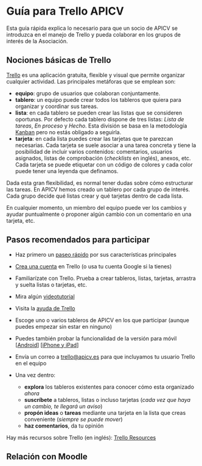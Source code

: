 # Guía para Trello APICV

Esta guía rápida explica lo necesario para que un socio de APICV se introduzca
en el manejo de Trello y pueda colaborar en los grupos de interés de la
Asociación.

## Nociones básicas de Trello

[Trello](https://trello.com) es una aplicación gratuita, flexible y visual que
permite organizar cualquier actividad. Las principales metáforas que se emplean
son:

* **equipo**: grupo de usuarios que colaboran conjuntamente.
* **tablero**: un equipo puede crear todos los tableros que quiera para organizar y
 coordinar sus tareas.
* **lista**: en cada tablero se pueden crear las listas que se consideren oportunas.
 Por defecto cada tablero dispone de tres listas: *Lista de tareas*, *En
proceso* y *Hecho*. Esta división se basa en la metodología
[Kanban](https://es.wikipedia.org/wiki/Kanban) pero no estás obligado a
seguirla.
* **tarjeta**: en cada lista puedes crear las tarjetas que te parezcan necesarias.
 Cada tarjeta se suele asociar a una tarea concreta y tiene la posibilidad de
incluir varios contenidos: comentarios, usuarios asignados, listas de
comprobación (*checklists* en inglés), anexos, etc. Cada tarjeta se puede
etiquetar con un código de colores y cada color puede tener una leyenda que
definamos.

Dada esta gran flexibilidad, es normal tener dudas sobre cómo estructurar las
tareas. En APICV hemos creado un tablero por cada grupo de interés. Cada grupo
decide qué listas crear y qué tarjetas dentro de cada lista.

En cualquier momento, un miembro del equipo puede ver los cambios y ayudar
puntualmente o proponer algún cambio con un comentario en una tarjeta, etc.

## Pasos recomendados para participar

* Haz primero un [paseo rápido](https://trello.com/tour) por sus características principales
* [Crea una cuenta](https://trello.com/signup) en Trello (o usa tu cuenta Google si la tienes)
* Familiarízate con Trello. Prueba a crear tableros, listas, tarjetas, arrastra y suelta listas o tarjetas, etc.
* Mira algún [videotutorial](https://youtu.be/2lFY7E_bLvg)
* Visita la [ayuda de Trello](http://help.trello.com/)
* Escoge uno o varios tableros de APICV en los que participar (aunque puedes empezar sin estar en ninguno)
* Puedes también probar la funcionalidad de la versión para móvil [[Android](https://play.google.com/store/apps/details?id=com.trello)] [[iPhone y iPad](https://itunes.apple.com/app/trello-organize-anything/id461504587)]
* Envía un correo a trello@apicv.es para que incluyamos tu usuario Trello en el equipo
* Una vez dentro:

  * **explora** los tableros existentes para conocer cómo esta organizado *ahora*
  * **suscríbete** a tableros, listas o incluso tarjetas (*cada vez que haya un cambio, te llegará un aviso*)
  * **propón ideas** o **tareas** mediante una tarjeta en la lista que creas conveniente (*siempre se puede mover*)
  * **haz comentarios**, da tu opinión
 
Hay más recursos sobre Trello (en inglés): [Trello Resources](https://trello.com/b/nPNSBZjB)

## Relación con Moodle

